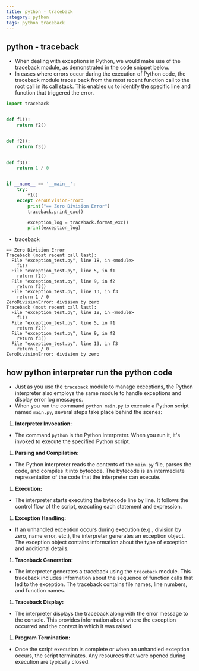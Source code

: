 ```yaml
---
title: python - traceback
category: python
tags: python traceback
---
```


## python - traceback

- When dealing with exceptions in Python, we would make use of the traceback module, as demonstrated in the code snippet below.
- In cases where errors occur during the execution of Python code, the traceback module traces back from the most recent function call to the root call in its call stack. This enables us to identify the specific line and function that triggered the error.

```python
import traceback


def f1():
    return f2()


def f2():
    return f3()


def f3():
    return 1 / 0


if __name__ == '__main__':
    try:
        f1()
    except ZeroDivisionError:
        print("== Zero Division Error")
        traceback.print_exc()

        exception_log = traceback.format_exc()
        print(exception_log)
```

- traceback

```log
== Zero Division Error
Traceback (most recent call last):
  File "exception_test.py", line 18, in <module>
    f1()
  File "exception_test.py", line 5, in f1
    return f2()
  File "exception_test.py", line 9, in f2
    return f3()
  File "exception_test.py", line 13, in f3
    return 1 / 0
ZeroDivisionError: division by zero
Traceback (most recent call last):
  File "exception_test.py", line 18, in <module>
    f1()
  File "exception_test.py", line 5, in f1
    return f2()
  File "exception_test.py", line 9, in f2
    return f3()
  File "exception_test.py", line 13, in f3
    return 1 / 0
ZeroDivisionError: division by zero
```

## how python interpreter run the python code

- Just as you use the `traceback` module to manage exceptions, the Python interpreter also employs the same module to handle exceptions and display error log messages.
- When you run the command `python main.py` to execute a Python script named `main.py`, several steps take place behind the scenes:

1. **Interpreter Invocation:**
  - The command `python` is the Python interpreter. When you run it, it's invoked to execute the specified Python script.

1. **Parsing and Compilation:**
  - The Python interpreter reads the contents of the `main.py` file, parses the code, and compiles it into bytecode. The bytecode is an intermediate representation of the code that the interpreter can execute.

1. **Execution:**
  - The interpreter starts executing the bytecode line by line. It follows the control flow of the script, executing each statement and expression.

1. **Exception Handling:**
  - If an unhandled exception occurs during execution (e.g., division by zero, name error, etc.), the interpreter generates an exception object. The exception object contains information about the type of exception and additional details.

1. **Traceback Generation:**
  - The interpreter generates a traceback using the `traceback` module. This traceback includes information about the sequence of function calls that led to the exception. The traceback contains file names, line numbers, and function names.

1. **Traceback Display:**
  - The interpreter displays the traceback along with the error message to the console. This provides information about where the exception occurred and the context in which it was raised.

1. **Program Termination:**
  - Once the script execution is complete or when an unhandled exception occurs, the script terminates. Any resources that were opened during execution are typically closed.
